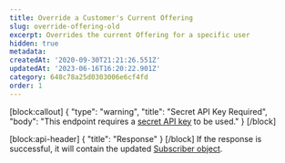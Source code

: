 ```yaml
---
title: Override a Customer's Current Offering
slug: override-offering-old
excerpt: Overrides the current Offering for a specific user
hidden: true
metadata: 
createdAt: '2020-09-30T21:21:26.551Z'
updatedAt: '2023-06-16T16:20:22.901Z'
category: 648c78a25d0303006e6cf4fd
order: 1
---
```

[block:callout]
{
  "type": "warning",
  "title": "Secret API Key Required",
  "body": "This endpoint requires a [secret API key](doc:authentication) to be used."
}
[/block]

[block:api-header]
{
  "title": "Response"
}
[/block]
If the response is successful, it will contain the updated [Subscriber object](ref:subscribers#the-subscriber-object).
